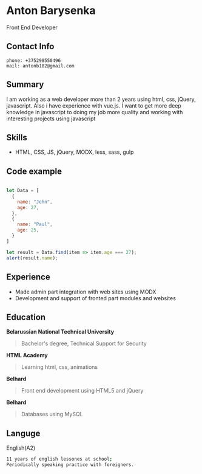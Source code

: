 # Anton Barysenka
Front End Developer

## Contact Info
    phone: +375298550496
    mail: antonb182@gmail.com

## Summary
I am working as a web developer more than 2 years using html, css, jQuery, javascript. Also i have experience with vue.js. I want to get more deep knowledge in javascript to doing my job more quality and  working with interesting projects using javascript

## Skills
- HTML, CSS, JS, jQuery, MODX, less, sass, gulp

## Code example
```javascript

let Data = [
  {
    name: "John",
    age: 27,
  },
  {
    name: "Paul",
    age: 25,
  }
]

let result = Data.find(item => item.age === 27);
alert(result.name);

```
## Experience
- Made admin part integration with web sites using MODX
- Development and support of fronted part modules and websites

## Education
 
 **Belarussian National Technical University**
 > Bachelor's degree, Technical Support for Security
 
 **HTML Academy**
 > Learning html, css, animations
 
 **Belhard**
 > Front end development using HTML5 and jQuery

 **Belhard**
 > Databases using MySQL 

## Languge
English(A2)
```bash
11 years of english lessones at school;
Periodically speaking practice with foreigners.
```
